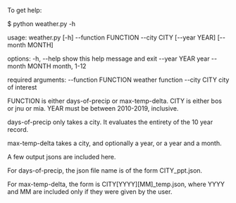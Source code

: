 To get help:

$ python weather.py -h

usage: weather.py [-h] --function FUNCTION --city CITY [--year YEAR] [--month MONTH]

options:
  -h, --help           show this help message and exit
  --year YEAR          year
  --month MONTH        month, 1-12

required arguments:
  --function FUNCTION  weather function
  --city CITY          city of interest

FUNCTION is either days-of-precip or max-temp-delta.
CITY is either bos or jnu or mia.
YEAR must be between 2010-2019, inclusive.

days-of-precip only takes a city. It evaluates the
entirety of the 10 year record.

max-temp-delta takes a city, and optionally a year, or a year
and a month.

A few output jsons are included here.

For days-of-precip, the json file name is of the form
CITY_ppt.json.

For max-temp-delta, the form is CITY[YYYY][MM]_temp.json,
where YYYY and MM are included only if they were given
by the user.
